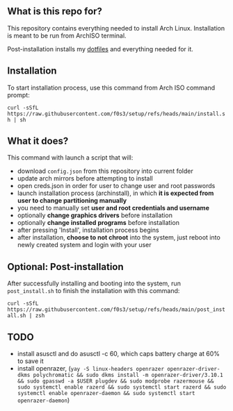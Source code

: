 ## **What is this repo for?**

This repository contains everything needed to install Arch Linux.
Installation is meant to be run from ArchISO terminal.

Post-installation installs my [dotfiles](https://github.com/f0s3/dotfiles) and everything needed for it.


## **Installation**

To start installation process, use this command from Arch ISO command prompt:

`
curl -sSfL https://raw.githubusercontent.com/f0s3/setup/refs/heads/main/install.sh | sh
`


## **What it does?**

This command with launch a script that will:

 - download `config.json` from this repository into current folder
 - update arch mirrors before attempting to install
 - open creds.json in order for user to change user and root passwords
 - launch installation process (archinstall), in which **it is expected from user to change partitioning manually**
 - you need to manually set **user and root credentials and username**
 - optionally **change graphics drivers** before installation
 - optionally **change installed programs** before installation
 - after pressing 'Install', installation process begins
 - after installation, **choose to not chroot** into the system, just reboot into newly created system and login with your user


## **Optional: Post-installation**

After successfully installing and booting into the system, run `post_install.sh` to finish the installation with this command:

`
curl -sSfL https://raw.githubusercontent.com/f0s3/setup/refs/heads/main/post_install.sh | zsh
`

## TODO

- install asusctl and do asusctl -c 60, which caps battery charge at 60% to save it
- install openrazer, (`yay -S linux-headers openrazer openrazer-driver-dkms polychromatic && sudo dkms install -m openrazer-driver/3.10.1 && sudo gpasswd -a $USER plugdev && sudo modprobe razermouse && sudo systemctl enable razerd && sudo systemctl start razerd && sudo systemctl enable openrazer-daemon && sudo systemctl start openrazer-daemon`)
